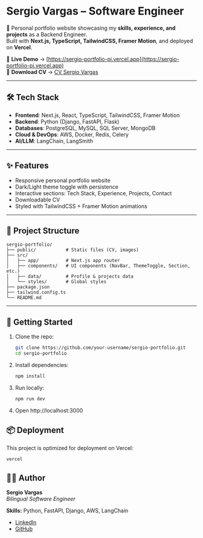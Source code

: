 # Sergio Vargas – Software Engineer

🚀 Personal portfolio website showcasing my **skills, experience, and projects** as a Backend Engineer.  
Built with **Next.js, TypeScript, TailwindCSS, Framer Motion**, and deployed on **Vercel**.

🔗 **Live Demo** → [https://sergio-portfolio-pi.vercel.app](https://sergio-portfolio-pi.vercel.app)  
📄 **Download CV** → [CV Sergio Vargas](./public/Updated_CV_Sergio_Vargas.pdf)

---

## 🛠️ Tech Stack

- **Frontend**: Next.js, React, TypeScript, TailwindCSS, Framer Motion
- **Backend**: Python (Django, FastAPI, Flask)
- **Databases**: PostgreSQL, MySQL, SQL Server, MongoDB
- **Cloud & DevOps**: AWS, Docker, Redis, Celery
- **AI/LLM**: LangChain, LangSmith

---

## ✨ Features

- Responsive personal portfolio website
- Dark/Light theme toggle with persistence
- Interactive sections: Tech Stack, Experience, Projects, Contact
- Downloadable CV
- Styled with TailwindCSS + Framer Motion animations

---

## 📂 Project Structure

```
sergio-portfolio/
├── public/           # Static files (CV, images)
├── src/
│   ├── app/          # Next.js app router
│   ├── components/   # UI components (NavBar, ThemeToggle, Section, etc.)
│   ├── data/         # Profile & projects data
│   └── styles/       # Global styles
├── package.json
├── tailwind.config.ts
└── README.md
```
---

## 🚀 Getting Started
1. Clone the repo:
    ```bash
    git clone https://github.com/your-username/sergio-portfolio.git
    cd sergio-portfolio
    ```

2.	Install dependencies:
    ```bash
    npm install
    ```
3.	Run locally:
    ```bash
    npm run dev
    ```
4.	Open http://localhost:3000

## 📦 Deployment
This project is optimized for deployment on Vercel:

   ```bash
   vercel
   ```

## 🧑‍💻 Author

**Sergio Vargas**  
_Bilingual Software Engineer_

**Skills:** Python, FastAPI, Django, AWS, LangChain

- [LinkedIn](https://www.linkedin.com/in/sergio-eduardo-vargas-lopez-965a88165/)
- [GitHub](https://github.com/sergiovl219)
